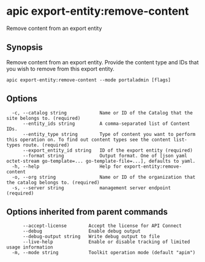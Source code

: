 # apic export-entity:remove-content

Remove content from an export entity

## Synopsis

Remove content from an export entity. Provide the content type and IDs that you wish to remove from this export entity.

```
apic export-entity:remove-content --mode portaladmin [flags]
```

## Options

```
  -c, --catalog string            Name or ID of the Catalog that the site belongs to. (required)
      --entity_ids string         A comma-separated list of Content IDs.
      --entity_type string        Type of content you want to perform this operation on. To find out content types see the content list-types route. (required)
      --export_entity_id string   ID of the export entity (required)
      --format string             Output format. One of [json yaml octet-stream go-template=... go-template-file=...], defaults to yaml.
  -h, --help                      Help for export-entity:remove-content
  -o, --org string                Name or ID of the organization that the catalog belongs to. (required)
  -s, --server string             management server endpoint (required)
```

## Options inherited from parent commands

```
      --accept-license        Accept the license for API Connect
      --debug                 Enable debug output
      --debug-output string   Write debug output to file
      --live-help             Enable or disable tracking of limited usage information
  -m, --mode string           Toolkit operation mode (default "apim")
```

